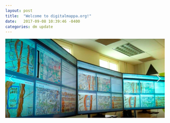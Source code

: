 ```yaml
---
layout: post
title:  "Welcome to digitalmappa.org!"
date:   2017-09-08 10:39:46 -0400
categories: dm update
---
```


<img src="/images/wall-of-dm.jpg" />